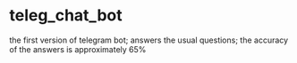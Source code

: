 # teleg_chat_bot
the first version of telegram bot; answers the usual questions; the accuracy of the answers is approximately 65%
